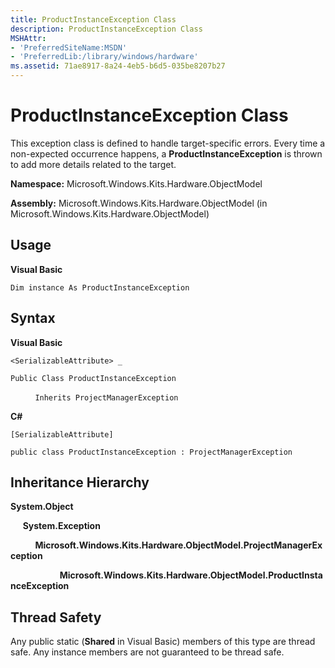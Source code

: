 ```yaml
---
title: ProductInstanceException Class
description: ProductInstanceException Class
MSHAttr:
- 'PreferredSiteName:MSDN'
- 'PreferredLib:/library/windows/hardware'
ms.assetid: 71ae8917-8a24-4eb5-b6d5-035be8207b27
---
```


# ProductInstanceException Class


This exception class is defined to handle target-specific errors. Every time a non-expected occurrence happens, a **ProductInstanceException** is thrown to add more details related to the target.

**Namespace:** Microsoft.Windows.Kits.Hardware.ObjectModel

**Assembly:** Microsoft.Windows.Kits.Hardware.ObjectModel (in Microsoft.Windows.Kits.Hardware.ObjectModel)

## <span id="Usage"></span><span id="usage"></span><span id="USAGE"></span>Usage


**Visual Basic**

`Dim instance As ProductInstanceException`

## <span id="Syntax"></span><span id="syntax"></span><span id="SYNTAX"></span>Syntax


**Visual Basic**

`<SerializableAttribute> _`

`Public Class ProductInstanceException`

          `Inherits ProjectManagerException`

**C#**

`[SerializableAttribute]`

`public class ProductInstanceException : ProjectManagerException`

## <span id="Inheritance_Hierarchy"></span><span id="inheritance_hierarchy"></span><span id="INHERITANCE_HIERARCHY"></span>Inheritance Hierarchy


**System.Object**

     **System.Exception**

          **Microsoft.Windows.Kits.Hardware.ObjectModel.ProjectManagerException**

                    **Microsoft.Windows.Kits.Hardware.ObjectModel.ProductInstanceException**

## <span id="Thread_Safety"></span><span id="thread_safety"></span><span id="THREAD_SAFETY"></span>Thread Safety


Any public static (**Shared** in Visual Basic) members of this type are thread safe. Any instance members are not guaranteed to be thread safe.

 

 






